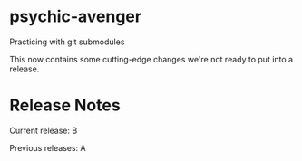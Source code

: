 # psychic-avenger
Practicing with git submodules

This now contains some cutting-edge changes we're not ready to put into a release.

# Release Notes

Current release: B

Previous releases: A
